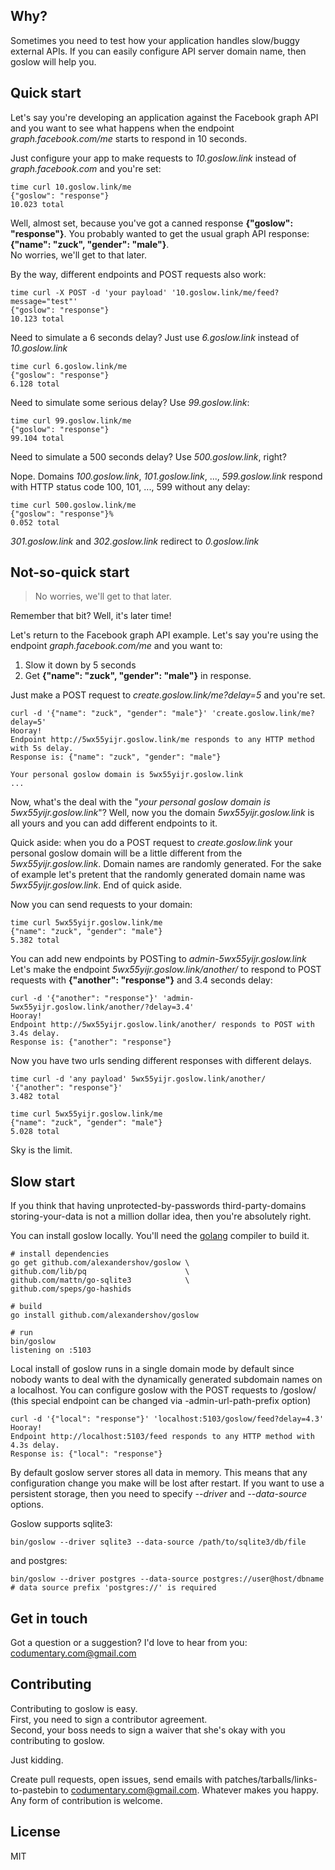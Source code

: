 ## Why?
Sometimes you need to test how your application handles slow/buggy
external APIs. If you can easily configure API server domain name, then goslow will help you.

## Quick start
Let's say you're developing an application against the Facebook graph API and
you want to see what happens when the endpoint *graph.facebook.com/me* starts to respond in 10 seconds.

Just configure your app to make requests to *10.goslow.link* instead of *graph.facebook.com*
and you're set:

```shell
time curl 10.goslow.link/me
{"goslow": "response"}
10.023 total
```

Well, almost set, because you've got a canned response **{"goslow": "response"}**.
You probably wanted to get the usual graph API response: **{"name": "zuck", "gender": "male"}**.  
No worries, we'll get to that later.

By the way, different endpoints and POST requests also work:
```shell
time curl -X POST -d 'your payload' '10.goslow.link/me/feed?message="test"'
{"goslow": "response"}
10.123 total
```

Need to simulate a 6 seconds delay? Just use *6.goslow.link* instead of *10.goslow.link*


```shell
time curl 6.goslow.link/me
{"goslow": "response"}
6.128 total
```

Need to simulate some serious delay? Use *99.goslow.link*:
```shell
time curl 99.goslow.link/me
{"goslow": "response"}
99.104 total
```

Need to simulate a 500 seconds delay? Use *500.goslow.link*, right?

Nope. Domains *100.goslow.link*, *101.goslow.link*, ..., *599.goslow.link* respond with
HTTP status code 100, 101, ..., 599 without any delay:

```shell
time curl 500.goslow.link/me
{"goslow": "response"}%
0.052 total
```

*301.goslow.link* and *302.goslow.link* redirect to *0.goslow.link*


## Not-so-quick start
> No worries, we'll get to that later.

Remember that bit? Well, it's later time!

Let's return to the Facebook graph API example.
Let's say you're using the endpoint *graph.facebook.com/me* and you want to:
1. Slow it down by 5 seconds
2. Get **{"name": "zuck", "gender": "male"}** in response.

Just make a POST request to *create.goslow.link/me?delay=5* and you're set.
```shell
curl -d '{"name": "zuck", "gender": "male"}' 'create.goslow.link/me?delay=5'
Hooray!
Endpoint http://5wx55yijr.goslow.link/me responds to any HTTP method with 5s delay.
Response is: {"name": "zuck", "gender": "male"}

Your personal goslow domain is 5wx55yijr.goslow.link
...
```

Now, what's the deal with the "*your personal goslow domain is 5wx55yijr.goslow.link*"? Well, now you the domain *5wx55yijr.goslow.link* is all yours and you can add different endpoints to it.

Quick aside:
when you do a POST request to *create.goslow.link* your personal goslow domain will be a little different
from the *5wx55yijr.goslow.link*. Domain names are randomly generated. For the sake of example let's pretent that the randomly
generated domain name was *5wx55yijr.goslow.link*.
End of quick aside.

Now you can send requests to your domain:
```shell
time curl 5wx55yijr.goslow.link/me
{"name": "zuck", "gender": "male"}
5.382 total
```

You can add new endpoints by POSTing to *admin-5wx55yijr.goslow.link*  
Let's make the endpoint *5wx55yijr.goslow.link/another/* to respond to POST requests with **{"another": "response"}**
and 3.4 seconds delay:
```shell
curl -d '{"another": "response"}' 'admin-5wx55yijr.goslow.link/another/?delay=3.4'
Hooray!
Endpoint http://5wx55yijr.goslow.link/another/ responds to POST with 3.4s delay.
Response is: {"another": "response"}
```

Now you have two urls sending different responses with different delays.
```shell
time curl -d 'any payload' 5wx55yijr.goslow.link/another/
'{"another": "response"}'
3.482 total
```

```shell
time curl 5wx55yijr.goslow.link/me
{"name": "zuck", "gender": "male"}
5.028 total
```

Sky is the limit.

## Slow start
If you think that having unprotected-by-passwords third-party-domains storing-your-data is not a million dollar idea, then you're absolutely right.

You can install goslow locally. You'll need the [golang](https://golang.org/) compiler to build it.

```shell
# install dependencies
go get github.com/alexandershov/goslow \
github.com/lib/pq                      \
github.com/mattn/go-sqlite3            \
github.com/speps/go-hashids

# build
go install github.com/alexandershov/goslow

# run
bin/goslow
listening on :5103
```

Local install of goslow runs in a single domain mode by default
since nobody wants to deal with the dynamically generated subdomain names on a localhost.
You can configure goslow with the POST requests to /goslow/ (this special endpoint can be changed via -admin-url-path-prefix option)
```shell
curl -d '{"local": "response"}' 'localhost:5103/goslow/feed?delay=4.3'
Hooray!
Endpoint http://localhost:5103/feed responds to any HTTP method with 4.3s delay.
Response is: {"local": "response"}
```


By default goslow server stores all data in memory. This means that any
configuration change you make will be lost after restart.
If you want to use a persistent storage, then you need to specify *--driver* and *--data-source* options.

Goslow supports sqlite3:
```shell
bin/goslow --driver sqlite3 --data-source /path/to/sqlite3/db/file
```

and postgres:
```shell
bin/goslow --driver postgres --data-source postgres://user@host/dbname
# data source prefix 'postgres://' is required
```

## Get in touch
Got a question or a suggestion?
I'd love to hear from you: [codumentary.com@gmail.com](mailto:codumentary.com@gmail.com)


## Contributing
Contributing to goslow is easy.  
First, you need to sign a contributor agreement.  
Second, your boss needs to sign a waiver that she's okay with you
contributing to goslow.

Just kidding.

Create pull requests, open issues, send emails with patches/tarballs/links-to-pastebin
to [codumentary.com@gmail.com](mailto:codumentary.com@gmail.com). Whatever makes you happy.
Any form of contribution is welcome.


## License
MIT
